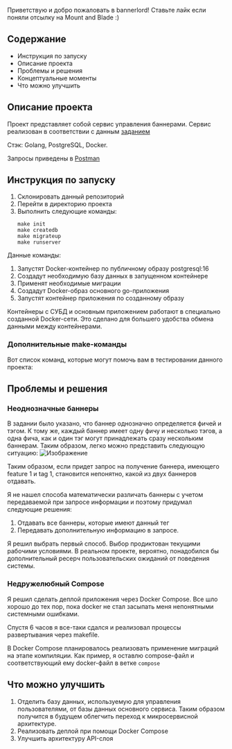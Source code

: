 Приветствую и добро пожаловать в bannerlord! 
Ставьте лайк если поняли отсылку на Mount and Blade :)

## Содержание 
- Инструкция по запуску
- Описание проекта 
- Проблемы и решения 
- Концептуальные моменты 
- Что можно улучшить 


## Описание проекта 
Проект представляет собой сервис управления баннерами. 
Сервис реализован в соответствии с данным [заданием](https://github.com/avito-tech/backend-trainee-assignment-2024) 

Стэк: Golang, PostgreSQL, Docker.

Запросы приведены в [Postman](https://api.postman.com/collections/30546569-ff21b2a3-28c0-4b4a-8548-68c9adb6bd03?access_key=PMAT-01HVF3BFGSB1AN9QQXAQJGGW3E)

## Инструкция по запуску
1. Склонировать данный репозиторий
2. Перейти в директорию проекта
3. Выполнить следующие команды:
    ```
   make init
   make createdb
   make migrateup
   make runserver
   ```
Данные команды:
1. Запустят Docker-контейнер по публичному образу postgresql:16
2. Создадут необходимую базу данных в запущенном контейнере
3. Применят необходимые миграции
4. Создадут Docker-образ основного go-приложения
5. Запустят контейнер приложения по созданному образу

Контейнеры с СУБД и основным приложением работают в специально созданной Docker-сети.
Это сделано для большего удобства обмена данными между контейнерами. 

### Дополнительные make-команды
Вот список команд, которые могут помочь вам в тестировании данного проекта: 

## Проблемы и решения 
### Неоднозначные баннеры 
В задании было указано, что баннер однозначно определяется 
фичей и тэгом. К тому же, каждый баннер имеет одну фичу и несколько тэгов, а одна фича, как и один тэг 
могут принадлежать сразу нескольким баннерам. 
Таким образом, легко можно представить следующую ситуацию:
![Изображение](docs/img/banners.png)

Таким образом, если придет запрос на получение баннера, 
имеющего feature 1 и tag 1, становится непонятно, какой из двух баннеров отдавать. 

Я не нашел способа математически различать баннеры с учетом передаваемой при запросе информации и поэтому 
придумал следующие решения: 
1. Отдавать все баннеры, которые имеют данный тег
2. Передавать дополнительную информацию в запросе. 

Я решил выбрать первый способ. Выбор продиктован текущими рабочими условиями. 
В реальном проекте, вероятно, понадобился бы дополнительный ресерч пользовательских ожиданий 
от поведения системы. 

### Недружелюбный Compose 
Я решил сделать деплой приложения через Docker Compose. 
Все шло хорошо до тех пор, пока docker не стал засыпать меня непонятными системными ошибками. 

Спустя 6 часов я все-таки сдался и реализовал процессы развертывания через makefile. 

В Docker Compose планировалось реализовать применение миграций на этапе компиляции. Как пример, я оставлю compose-файл
и соответствующий ему docker-файл в ветке ```compose```

## Что можно улучшить
1. Отделить базу данных, используемую для управления пользователями, от базы данных
основного сервиса. Таким образом получится в будущем облегчить переход к 
микросервисной архитектуре. 
2. Реализовать деплой при помощи Docker Compose 
3. Улучшить архитектуру API-слоя